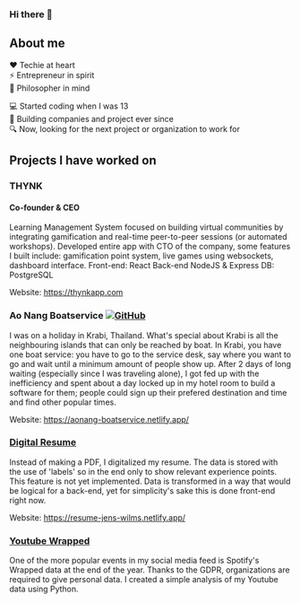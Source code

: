 ### Hi there 👋

## About me
❤️ Techie at heart  
⚡ Entrepreneur in spirit  
🧠 Philosopher in mind  
  
💻 Started coding when I was 13  
🚀 Building companies and project ever since  
🔍 Now, looking for the next project or organization to work for  
 
## Projects I have worked on 
### THYNK
#### Co-founder & CEO
Learning Management System focused on building virtual communities by integrating gamification and real-time peer-to-peer sessions (or automated workshops). Developed entire app with CTO of the company, some features I built include: gamification point system, live games using websockets, dashboard interface.
Front-end: React
Back-end NodeJS & Express
DB: PostgreSQL

Website: https://thynkapp.com


### Ao Nang Boatservice [![GitHub](https://img.shields.io/badge/github-%23121011.svg?style=for-the-badge&logo=github&logoColor=white)](https://github.com/jenswilms/aonang-boat)
I was on a holiday in Krabi, Thailand. What's special about Krabi is all the neighbouring islands that can only be reached by boat. In Krabi, you have one boat service: you have to go to the service desk, say where you want to go and wait until a minimum amount of people show up. After 2 days of long waiting (especially since I was traveling alone), I got fed up with the inefficiency and spent about a day locked up in my hotel room to build a software for them; people could sign up their prefered destination and time and find other popular times.

Website: https://aonang-boatservice.netlify.app/

### [Digital Resume](https://github.com/jenswilms/digital-resume)
Instead of making a PDF, I digitalized my resume. The data is stored with the use of 'labels' so in the end only to show relevant experience points. This feature is not yet implemented. Data is transformed in a way that would be logical for a back-end, yet for simplicity's sake this is done front-end right now.

Website: https://resume-jens-wilms.netlify.app/


### [Youtube Wrapped](https://github.com/jenswilms/youtubeWrapped)
One of the more popular events in my social media feed is Spotify's Wrapped data at the end of the year. Thanks to the GDPR, organizations are required to give personal data. I created a simple analysis of my Youtube data using Python.

<!--
**jenswilms/jenswilms** is a ✨ _special_ ✨ repository because its `README.md` (this file) appears on your GitHub profile.

Here are some ideas to get you started:

- 🔭 I’m currently working on ...
- 🌱 I’m currently learning ...
- 👯 I’m looking to collaborate on ...
- 🤔 I’m looking for help with ...
- 💬 Ask me about ...
- 📫 How to reach me: ...
- 😄 Pronouns: ...
- ⚡ Fun fact: ...
-->
